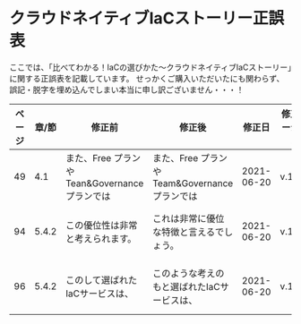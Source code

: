# クラウドネイティブIaCストーリー正誤表

ここでは、「比べてわかる！IaCの選びかた〜クラウドネイティブIaCストーリー」に関する正誤表を記載しています。
せっかくご購入いただいたにも関わらず、誤記・脱字を埋め込んでしまい本当に申し訳ございません・・・！

|ページ|章/節|修正前|修正後|修正日|修正バージョン|補足|
|-|-|-|-|-|-|-|
|49|4.1|また、Free プランやTean&Governance プランでは|また、Free プランやTeam&Governance プランでは|2021-06-20|v.1.0.3|BOOTH電子版は改定済み|
|94|5.4.2|この優位性は非常と考えられます。|これは⾮常に優位な特徴と⾔えるでしょう。|2021-06-20|v.1.0.1|BOOTH電子版は改定済み|
|96|5.4.2|このして選ばれたIaCサービスは、|このような考えのもと選ばれたIaCサービスは、|2021-06-20|v.1.0.2|BOOTH電子版は改定済み|
